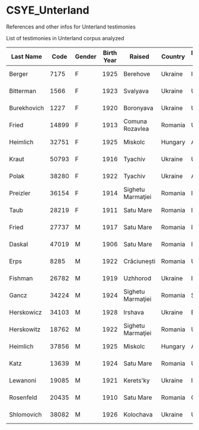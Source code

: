 # CSYE_Unterland
References and other infos for Unterland testimonies

List of testimonies in Unterland corpus analyzed

| Last Name    | Code  | Gender | Birth Year | Raised               | Country      | Interview Country | Interview Year | Files                                   |
|--------------|-------|--------|------------|----------------------|--------------|-------------------|----------------|-----------------------------------------|
| Berger       | 7175  | F      | 1925       | Berehove             | Ukraine      | Israel            | 1995           | Frida_Berger_Tape1<br>Frida_Berger_Tape2           |
| Bitterman    | 1566  | F      | 1923       | Svalyava             | Ukraine      | U.S.A.            | 1995           | Bitterman_Tape1<br>Bitterman_Tape2     |
| Burekhovich  | 1227  | F      | 1920       | Boronyava            | Ukraine      | U.S.A.            | 1995           | Burekhovich_Tape1<br>Burekhovich_Tape2 |
| Fried        | 14899 | F      | 1913       | Comuna Rozavlea      | Romania      | U.S.A.            | 1996           | Fried_Tape1<br>Fried_Tape2             |
| Heimlich     | 32751 | F      | 1925       | Miskolc              | Hungary      | Australia         | 1997           | Heimlich_Tape1<br>Heimlich_Tape2       |
| Kraut        | 50793 | F      | 1916       | Tyachiv              | Ukraine      | U.S.A.            | 2000           | Kraut_Tape1<br>Kraut_Tape2             |
| Polak        | 38280 | F      | 1922       | Tyachiv              | Ukraine      | Australia         | 1997           | Polak_Tape1<br>Polak_Tape2             |
| Preizler     | 36154 | F      | 1914       | Sighetu Marmaţiei    | Romania      | Israel            | 1997           | Preizler_Tape1<br>Preizler_Tape2       |
| Taub         | 28219 | F      | 1911       | Satu Mare            | Romania      | Israel            | 1997           | Taub_Tape1<br>Taub_Tape2               |
| Fried        | 27737 | M      | 1917       | Satu Mare            | Romania      | Israel            | 1996           | Fried_Tape1<br>Fried_Tape2             |
| Daskal       | 47019 | M      | 1906       | Satu Mare            | Romania      | Israel            | 1998           | Daskal_Tape1<br>Daskal_Tape2           |
| Erps         | 8285  | M      | 1922       | Crăciunești          | Romania      | U.S.A.            | 1995           | Erps_Tape1<br>Erps_Tape2               |
| Fishman      | 26782 | M      | 1919       | Uzhhorod             | Ukraine      | Israel            | 1997           | Fishman_Tape1<br>Fishman_Tape2         |
| Gancz        | 34224 | M      | 1924       | Sighetu Marmaţiei    | Romania      | Sweden            | 1997           | Gancz_Tape1<br>Gancz_Tape2             |
| Herskowicz   | 34103 | M      | 1928       | Irshava              | Ukraine      | Belgium           | 1997           | Herskowicz_Tape1<br>Herskowicz_Tape2   |
| Herskowitz   | 18762 | M      | 1922       | Sighetu Marmaţiei    | Romania      | U.S.A.            | 1997           | Herskowitz_Tape1<br>Herskowitz_Tape2   |
| Heimlich     | 37856 | M      | 1925       | Miskolc              | Hungary      | Australia         | 1996           | Heimlich_Tape1<br>Heimlich_Tape2       |
| Katz         | 13639 | M      | 1924       | Satu Mare            | Romania      | U.S.A.            | 1996           | Katz_Tape1<br>Katz_Tape2               |
| Lewanoni     | 19085 | M      | 1921       | Kerets'ky            | Ukraine      | Israel            | 1996           | Lewanoni_Tape1<br>Lewanoni_Tape2       |
| Rosenfeld    | 20435 | M      | 1910       | Satu Mare            | Romania      | Canada            | 1996           | Rosenfeld_Tape1<br>Rosenfeld_Tape2     |
| Shlomovich   | 38082 | M      | 1926       | Kolochava            | Ukraine      | U.S.A.            | 1998           | Shlomovich_Tape1<br>Shlomovich_Tape2   |
